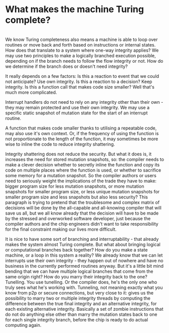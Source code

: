 # What makes the machine Turing complete?
<br>
We know Turing completeness also means a machine is able to loop over routines or move back and forth based on instructions or internal states.
How does that translate to a system where one-way integrity applies? We may use two principles to make a logically branched execution possible,
depending on if the branch needs to follow the flow integrity or not. How do we determine if the branch does or doesn't need integrity?

It really depends on a few factors: Is this a reaction to event that we could not anticipate? Use own integrity. Is this a reaction to a decision?
Keep integrity. Is this a function call that makes code size smaller? Well that's much more complicated.

Interrupt handlers do not need to rely on any integrity other than their own - they may remain protected and use their own integrity.
We may use a specific static snapshot of mutation state for the start of an interrupt routine.

A function that makes code smaller thanks to utilising a repeatable code, may also use it's own context. Or, if the frequency of using the
function is not proportionate to the length of the function, it may sometimes be more wise to inline the code to reduce integrity shattering.

Integrity shattering does not reduce the security. But what it does is, it increases the need for stored mutation snapshots, so: the compiler
needs to make a clever decision whether to secretly inline the function and copy its code on multiple places where the function is used,
or whether to sacrifice some memory for a mutation snapshot. So the compiler authors or users need to seriously weight the implications
of the trade they have to make: bigger program size for less mutation snapshots, or more mutation snapshots for smaller program size, or
less unique mutation snapshots for smaller program size and less snapshots but also less security? This paragraph is trying to pretend that
the troublesome and complex matrix of decisions will be done by the all-capable and all-knowing compiler that will save us all, but we all
know already that the decision will have to be made by the stressed and overworked software developer, just because the compiler authors
and the chip engineers didn't want to take responsibility for the final constraint making our lives more difficult.

It is nice to have some sort of branching and interruptability - that already makes the system almost Turing complete. But what about
bringing logical or computational branches back together? How do you make a state machine, or a loop in this system a reality?
We already know that we can let interrupts use their own integrity - they happen out of nowhere and have no business in the currently
performed routines anyway. But it's a little bit mind bending that we can have multiple logical branches that come from the same origin
right? How do you marry their integrity back to the one? Tunelling. You use tunelling. Or the compiler does, he's the only one who truly
sees what he's working with. Tunneling, not meaning exactly what you know from p2p or secure connections, but very close to it:
gives us the possibility to marry two or multiple integrity threads by computing the difference between the true final integrity
and an alternative integrity, for each existing alternative integrity. Basically a set of zombie instructions that do not do anything else
other than marry the mutation states back to one for each single integrity branch, before the chip is ready to do actual computing again.
